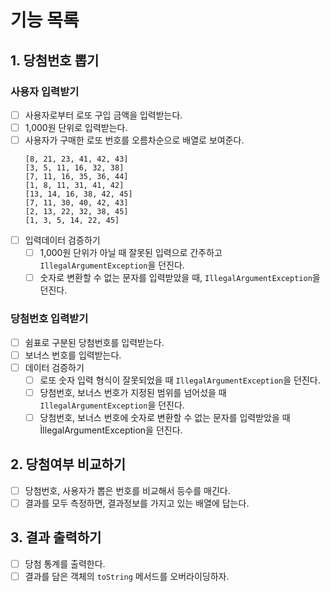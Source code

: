 # 기능 목록

## 1. 당첨번호 뽑기

### 사용자 입력받기 
- [ ] 사용자로부터 로또 구입 금액을 입력받는다.
- [ ] 1,000원 단위로 입력받는다.
- [ ] 사용자가 구매한 로또 번호를 오름차순으로 배열로 보여준다.
    ```
  [8, 21, 23, 41, 42, 43] 
    [3, 5, 11, 16, 32, 38]
    [7, 11, 16, 35, 36, 44]
    [1, 8, 11, 31, 41, 42]
    [13, 14, 16, 38, 42, 45]
    [7, 11, 30, 40, 42, 43]
    [2, 13, 22, 32, 38, 45]
    [1, 3, 5, 14, 22, 45]
    ```
- [ ] 입력데이터 검증하기
  - [ ] 1,000원 단위가 아닐 때 잘못된 입력으로 간주하고 `IllegalArgumentException`을 던진다.
  - [ ] 숫자로 변환할 수 없는 문자를 입력받았을 때, `IllegalArgumentException`을 던진다.

### 당첨번호 입력받기
- [ ] 쉼표로 구분된 당첨번호를 입력받는다.
- [ ] 보너스 번호를 입력받는다.
- [ ] 데이터 검증하기
  - [ ] 로또 숫자 입력 형식이 잘못되었을 때 `IllegalArgumentException`을 던진다.
  - [ ] 당첨번호, 보너스 번호가 지정된 범위를 넘어섰을 때 `IllegalArgumentException`을 던진다.
  - [ ] 당첨번호, 보너스 번호에 숫자로 변환할 수 없는 문자를 입력받았을 때 ÌllegalArgumentException을 던진다.

## 2. 당첨여부 비교하기
- [ ] 당첨번호, 사용자가 뽑은 번호를 비교해서 등수를 매긴다.
- [ ] 결과를 모두 측정하면, 결과정보를 가지고 있는 배열에 답는다.

## 3. 결과 출력하기
- [ ] 당첨 통계를 출력한다.
- [ ] 결과를 담은 객체의 `toString` 메서드를 오버라이딩하자.